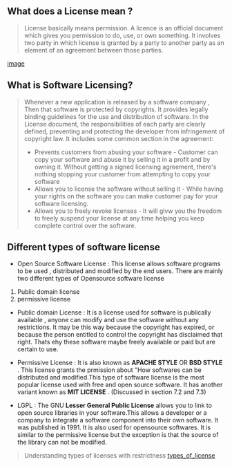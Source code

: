 ## What does a License mean ?
>License basically means permission. A licence is an official document which gives you permission to do, use, or own something. It involves two party in which license is granted by a party to another party as an element of an agreement between those parties.

[image](https://okcredit-blog-images-prod.storage.googleapis.com/2020/12/license1.jpg)

## What is Software Licensing?
>Whenever a new application is released by a software company , Then that software is protected by copyrights. It provides legally binding guidelines for the use and distribution of software. In the License document, the responsibilities of each party are clearly defined, preventing and protecting the developer from infringement of copyright law. 
>It includes some common section in the agreement:
>- Prevents customers from abusing your software - Customer can copy your software and abuse it by selling it in a profit and by owning it. Without getting a signed licensing agreement, there's nothing stopping your customer from attempting to copy your software
>- Allows you to license the software without selling it - While having your rights on the software you can make customer pay for your software licensing.
>- Allows you to freely revoke licenses - It will givw you the freedom to freely suspend your license at any time helping you keep complete control over the software.

## Different types of software license

- Open Source Software License : This license allows software programs to be used , distributed and modified by the end users. There are mainly two different types of Opensource software license
1. Public domain license 
2. permissive license 


- Public domain License : It is a license used for  software is publically available , anyone can modify and use the software without any restrictions. It may be this way because the copyright has expired, or because the person entitled to control the copyright has disclaimed that right. Thats ehy these software maybe freely available or paid but are certain to use.

- Permissive License : It is also known as **APACHE STYLE** OR **BSD STYLE** . This license grants the prmission about "How softwares can be distributed and modified.This type of software license is the most popular license used with free and open source software. It has another variant known as **MIT LICENSE** . 
(Discussed in section 7.2 and 7.3)

- LGPL : The GNU **Lesser General Public License** allows you to link to open source libraries in your software.This allows a developer or a company to integrate a software component into their own software. It was published in 1991. It is also used for opensource softwares. It is similar to the permissive license but the exception is that the source of the library can not be modified.

>Understanding types of licenses with restrictness
>[types_of_license](https://snyk.io/wp-content/uploads/Screen-Shot-2020-07-23-at-10.34.00.png)